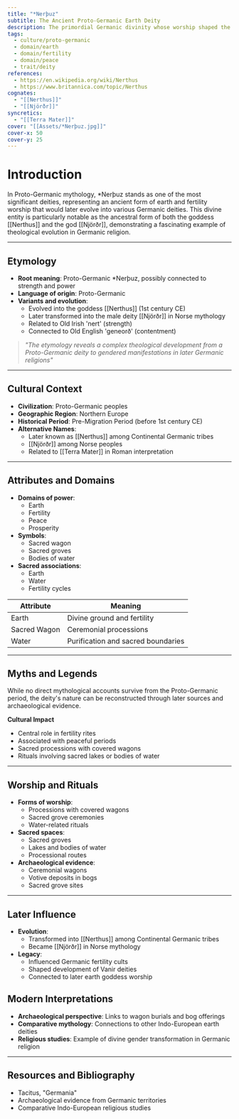 ```yaml
---
title: "*Nerþuz"
subtitle: The Ancient Proto-Germanic Earth Deity
description: The primordial Germanic divinity whose worship shaped the religious landscape of Northern Europe
tags:
  - culture/proto-germanic
  - domain/earth
  - domain/fertility
  - domain/peace
  - trait/deity
references:
  - https://en.wikipedia.org/wiki/Nerthus
  - https://www.britannica.com/topic/Nerthus
cognates:
  - "[[Nerthus]]"
  - "[[Njörðr]]"
syncretics:
  - "[[Terra Mater]]"
cover: "[[Assets/*Nerþuz.jpg]]"
cover-x: 50
cover-y: 25
---
```

#  Introduction
In Proto-Germanic mythology, *Nerþuz stands as one of the most significant deities, representing an ancient form of earth and fertility worship that would later evolve into various Germanic deities. This divine entity is particularly notable as the ancestral form of both the goddess [[Nerthus]] and the god [[Njörðr]], demonstrating a fascinating example of theological evolution in Germanic religion.

---

## Etymology

- **Root meaning**: Proto-Germanic *Nerþuz, possibly connected to strength and power
- **Language of origin**: Proto-Germanic
- **Variants and evolution**: 
  - Evolved into the goddess [[Nerthus]] (1st century CE)
  - Later transformed into the male deity [[Njörðr]] in Norse mythology
  - Related to Old Irish 'nert' (strength)
  - Connected to Old English 'geneorð' (contentment)

> _"The etymology reveals a complex theological development from a Proto-Germanic deity to gendered manifestations in later Germanic religions"_

---

##  Cultural Context

- **Civilization**: Proto-Germanic peoples
- **Geographic Region**: Northern Europe
- **Historical Period**: Pre-Migration Period (before 1st century CE)
- **Alternative Names**:
  - Later known as [[Nerthus]] among Continental Germanic tribes
  - [[Njörðr]] among Norse peoples
  - Related to [[Terra Mater]] in Roman interpretation

---

## Attributes and Domains

- **Domains of power**: 
  - Earth
  - Fertility
  - Peace
  - Prosperity
- **Symbols**: 
  - Sacred wagon
  - Sacred groves
  - Bodies of water
- **Sacred associations**:
  - Earth
  - Water
  - Fertility cycles

| Attribute     | Meaning                           |
|---------------|-----------------------------------|
| Earth         | Divine ground and fertility       |
| Sacred Wagon  | Ceremonial processions            |
| Water         | Purification and sacred boundaries|

---

## Myths and Legends

While no direct mythological accounts survive from the Proto-Germanic period, the deity's nature can be reconstructed through later sources and archaeological evidence.

**Cultural Impact**
- Central role in fertility rites
- Associated with peaceful periods
- Sacred processions with covered wagons
- Rituals involving sacred lakes or bodies of water

---

## Worship and Rituals

- **Forms of worship**: 
  - Processions with covered wagons
  - Sacred grove ceremonies
  - Water-related rituals
- **Sacred spaces**: 
  - Sacred groves
  - Lakes and bodies of water
  - Processional routes
- **Archaeological evidence**: 
  - Ceremonial wagons
  - Votive deposits in bogs
  - Sacred grove sites

---

## Later Influence

- **Evolution**: 
  - Transformed into [[Nerthus]] among Continental Germanic tribes
  - Became [[Njörðr]] in Norse mythology
- **Legacy**: 
  - Influenced Germanic fertility cults
  - Shaped development of Vanir deities
  - Connected to later earth goddess worship

## Modern Interpretations

- **Archaeological perspective**: Links to wagon burials and bog offerings
- **Comparative mythology**: Connections to other Indo-European earth deities
- **Religious studies**: Example of divine gender transformation in Germanic religion

---

## Resources and Bibliography

- Tacitus, "Germania"
- Archaeological evidence from Germanic territories
- Comparative Indo-European religious studies